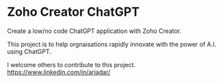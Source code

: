 # Zoho Creator ChatGPT
Create a low/no code ChatGPT application with Zoho Creator.<p></p>This project is to help orgnaisations rapidly innovate with the power of A.I. using ChatGPT.<p></p>
I welcome others to contribute to this project. 
https://www.linkedin.com/in/ariadar/
